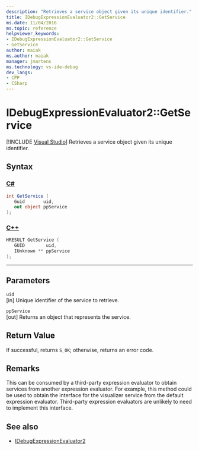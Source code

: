 ```yaml
---
description: "Retrieves a service object given its unique identifier."
title: IDebugExpressionEvaluator2::GetService
ms.date: 11/04/2016
ms.topic: reference
helpviewer_keywords:
- IDebugExpressionEvaluator2::GetService
- GetService
author: maiak
ms.author: maiak
manager: jmartens
ms.technology: vs-ide-debug
dev_langs:
- CPP
- CSharp
---
```

# IDebugExpressionEvaluator2::GetService

 [!INCLUDE [Visual Studio](~/includes/applies-to-version/vs-windows-only.md)]
Retrieves a service object given its unique identifier.

## Syntax

### [C#](#tab/csharp)
```csharp
int GetService (
   Guid       uid,
   out object ppService
);
```
### [C++](#tab/cpp)
```cpp
HRESULT GetService (
   GUID        uid,
   IUnknown ** ppService
);
```
---

## Parameters
`uid`\
[in] Unique identifier of the service to retrieve.

`ppService`\
[out] Returns an object that represents the service.

## Return Value
 If successful, returns `S_OK`; otherwise, returns an error code.

## Remarks
 This can be consumed by a third-party expression evaluator to obtain services from another expression evaluator. For example, this method could be used to obtain the interface for the visualizer service from the default expression evaluator. Third-party expression evaluators are unlikely to need to implement this interface.

## See also
- [IDebugExpressionEvaluator2](../../../extensibility/debugger/reference/idebugexpressionevaluator2.md)
